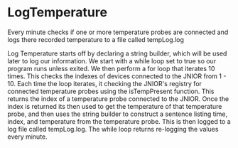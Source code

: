 # LogTemperature
Every minute checks if one or more temperature probes are connected and logs there recorded temperature to a file called tempLog.log

Log Temperature starts off by declaring a string builder, which will be used later to log our information. We start with a while loop set to true so our program runs unless exited. We then perform a for loop that iterates 10 times. This checks the indexes of devices connected to the JNIOR from 1 - 10. Each time the loop iterates, it checking the JNIOR's registry for connected temperature probes using the isTempPresent function. This returns the index of a temperature probe connected to the JNIOR. Once the index is returned its then used to get the temperature of that temperature probe, and then uses the string builder to construct a sentence listing time, index, and temperature from the temperature probe. This is then logged to a log file called tempLog.log. The while loop returns re-logging the values every minute.
